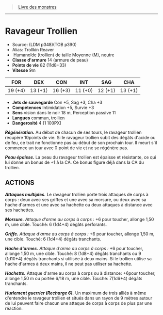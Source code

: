 ﻿> [Livre des monstres](tome_of_beasts.md)

---

# Ravageur Trollien

- Source: (LDM p348)(TOB p390)
- Alias: Trollkin Reaver
-  Humanoïde (trollien) de taille Moyenne (M), neutre
- **Classe d'armure** 14 (armure de peau)
- **Points de vie** 82 (11d8+33)
- **Vitesse** 9m

|FOR|DEX|CON|INT|SAG|CHA|
|---|---|---|---|---|---|
|19 (+4)|13 (+1)|16 (+3)|11 (+0)|12 (+1)|13 (+1)|

- **Jets de sauvegarde** Con +5, Sag +3, Cha +3
- **Compétences** Intimidation +5, Survie +3
- **Sens** vision dans le noir 18 m, Perception passive 11
- **Langues** commun, trollien
- **Dangerosité** 4 (1 100PX)

**_Régénération._** Au début de chacun de ses tours, le ravageur trollien récupère 10points de vie. Si le ravageur trollien subit des dégâts d'acide ou de feu, ce trait ne fonctionne pas au début de son prochain tour. Il meurt s'il commence un tour avec 0 point de vie et ne se régénère pas.

**_Peau épaisse._** La peau du ravageur trollien est épaisse et résistante, ce qui lui donne un bonus de +1 à la CA. Ce bonus figure déjà dans la CA du trollien.

## ACTIONS

**_Attaques multiples._** Le ravageur trollien porte trois attaques de corps à corps : deux avec ses griffes et une avec sa morsure, ou deux avec sa hache d'armes et une avec sa hachette ou deux attaques à distance avec ses hachettes.

**_Morsure._** _Attaque d'arme au corps à corps :_ +6 pour toucher, allonge 1,50 m, une cible. Touché: 6 (1d4+4) dégâts perforants.

**_Griffe._** _Attaque d'arme au corps à corps :_ +6 pour toucher, allonge 1,50 m, une cible. Touché: 6 (1d4+4) dégâts tranchants.

**_Hache d'armes._** _Attaque d'arme au corps à corps :_ +6 pour toucher, allonge 1,50 m, une cible. Touché: 8 (1d8+4) dégâts tranchants ou 9 (1d10+4) dégâts tranchants si utilisée à deux mains. Si le trollien utilise sa hache d'armes à deux mains, il ne peut pas utiliser sa hachette.

**_Hachette._** Attaque d'arme au corps à corps ou à distance: +6pour toucher, allonge 1,50 m ou portée 6/18 m, une cible. Touché: 7(1d6+4) dégâts tranchants.

**_Hurlement guerrier (Recharge 6)._** Un maximum de trois alliés à même d'entendre le ravageur trollien et situés dans un rayon de 9 mètres autour de lui peuvent faire chacun une attaque de corps à corps de plus par une réaction.

